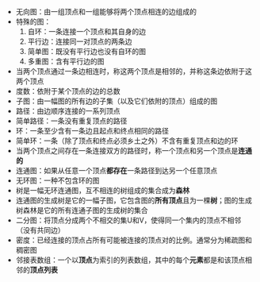 - 无向图：由一组顶点和一组能够将两个顶点相连的边组成的
- 特殊的图：
    1. 自环：一条连接一个顶点和其自身的边
    2. 平行边：连接同一对顶点的两条边
    3. 简单图：既没有平行边也没有自环的图
    4. 多重图：含有平行边的图
- 当两个顶点通过一条边相连时，称这两个顶点是相邻的，并称这条边依附于这两个顶点
- 度数：依附于某个顶点的边的总数
- 子图：由一幅图的所有边的子集（以及它们依附的顶点）组成的图
- 路径：由边顺序连接的一系列顶点
- 简单路径：一条没有重复顶点的路径
- 环：一条至少含有一条边且起点和终点相同的路径
- 简单环：一条（除了顶点和终点必须乡土之外）不含有重复顶点和边的环
- 当两个顶点之间存在一条连接双方的路径时，称一个顶点和另一个顶点是**连通的**
- 连通图：如果从任意一个顶点**都存在**一条路径到达另一个任意顶点
- 无环图：一种不包含环的图
- 树是一幅无环连通图，互不相连的树组成的集合成为**森林**
- 连通图的生成树是它的一幅子图，它包含图的**所有顶点**且为一棵**树**；图的生成树森林是它的所有连通子图的生成树的集合
- 二分图：将顶点分成两个不相交的集U和V，使得同一个集内的顶点不相邻（没有共同边）
- 密度：已经连接的顶点占所有可能被连接的顶点对的比例。通常分为稀疏图和稠密图
- 邻接表数组：一个以**顶点**为索引的列表数组，其中的每个**元素**都是和该顶点相邻的**顶点列表**